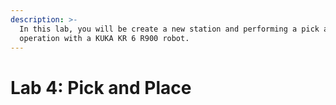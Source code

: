 ```yaml
---
description: >-
  In this lab, you will be create a new station and performing a pick and place
  operation with a KUKA KR 6 R900 robot.
---
```


# Lab 4: Pick and Place

